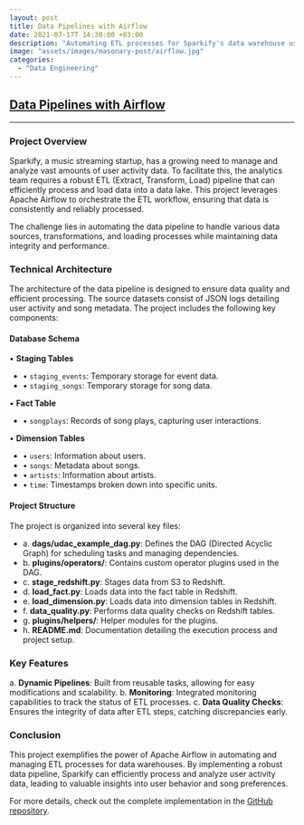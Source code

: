 ```yaml
---
layout: post
title: Data Pipelines with Airflow
date: 2021-07-17T 14:30:00 +03:00
description: "Automating ETL processes for Sparkify's data warehouse using Apache Airflow."
image: "assets/images/masonary-post/airflow.jpg"
categories: 
  - "Data Engineering"
---
```


## [Data Pipelines with Airflow](https://github.com/shrikantnaidu/Data-Pipelines-with-Airflow)

---

### Project Overview

Sparkify, a music streaming startup, has a growing need to manage and analyze vast amounts of user activity data. To facilitate this, the analytics team requires a robust ETL (Extract, Transform, Load) pipeline that can efficiently process and load data into a data lake. This project leverages Apache Airflow to orchestrate the ETL workflow, ensuring that data is consistently and reliably processed.

The challenge lies in automating the data pipeline to handle various data sources, transformations, and loading processes while maintaining data integrity and performance.

### Technical Architecture

The architecture of the data pipeline is designed to ensure data quality and efficient processing. The source datasets consist of JSON logs detailing user activity and song metadata. The project includes the following key components:

#### Database Schema

• **Staging Tables**
- • `staging_events`: Temporary storage for event data.
- • `staging_songs`: Temporary storage for song data.

• **Fact Table**
- • `songplays`: Records of song plays, capturing user interactions.

• **Dimension Tables**
- • `users`: Information about users.
- • `songs`: Metadata about songs.
- • `artists`: Information about artists.
- • `time`: Timestamps broken down into specific units.


#### Project Structure

The project is organized into several key files:

- a. **dags/udac_example_dag.py**: Defines the DAG (Directed Acyclic Graph) for scheduling tasks and managing dependencies.
- b. **plugins/operators/**: Contains custom operator plugins used in the DAG.
- c. **stage_redshift.py**: Stages data from S3 to Redshift.
- d. **load_fact.py**: Loads data into the fact table in Redshift.
- e. **load_dimension.py**: Loads data into dimension tables in Redshift.
- f. **data_quality.py**: Performs data quality checks on Redshift tables.
- g. **plugins/helpers/**: Helper modules for the plugins.
- h. **README.md**: Documentation detailing the execution process and project setup.

### Key Features

a. **Dynamic Pipelines**: Built from reusable tasks, allowing for easy modifications and scalability.
b. **Monitoring**: Integrated monitoring capabilities to track the status of ETL processes.
c. **Data Quality Checks**: Ensures the integrity of data after ETL steps, catching discrepancies early.

### Conclusion

This project exemplifies the power of Apache Airflow in automating and managing ETL processes for data warehouses. By implementing a robust data pipeline, Sparkify can efficiently process and analyze user activity data, leading to valuable insights into user behavior and song preferences. 

For more details, check out the complete implementation in the [GitHub repository](https://github.com/shrikantnaidu/Data-Pipelines-with-Airflow).


